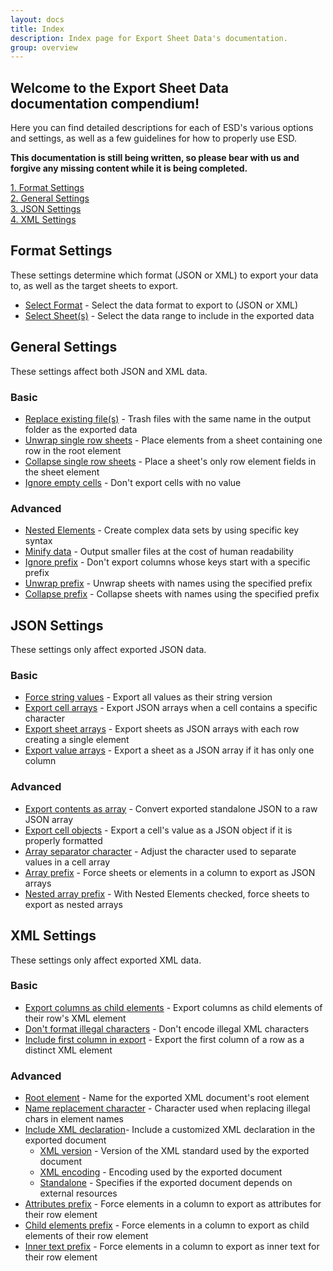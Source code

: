 ```yaml
---
layout: docs
title: Index
description: Index page for Export Sheet Data's documentation.
group: overview
---
```


Welcome to the Export Sheet Data documentation compendium!
----------------------------------------------------------

Here you can find detailed descriptions for each of ESD's various options and settings, as well as a few guidelines for how to properly use ESD.

**This documentation is still being written, so please bear with us and forgive any missing content while it is being completed.**

[1. Format Settings](#format-settings)<br>
[2. General Settings](#general-settings)<br>
[3. JSON Settings](#json-settings)<br>
[4. XML Settings](#xml-settings)

Format Settings
---------------
These settings determine which format (JSON or XML) to export your data to, as well as the target sheets to export.

- [Select Format](format/selectformat.md) - Select the data format to export to (JSON or XML)
- [Select Sheet(s)](format/selectsheets.md) - Select the data range to include in the exported data

General Settings
----------------
These settings affect both JSON and XML data.

### Basic

- [Replace existing file(s)](general/replaceexistingfiles.md) - Trash files with the same name in the output folder as the exported data
- [Unwrap single row sheets](general/unwrapsinglerowsheets.md) - Place elements from a sheet containing one row in the root element
- [Collapse single row sheets](general/collapsesinglerowsheets.md) - Place a sheet's only row element fields in the sheet element
- [Ignore empty cells](general/ignoreemptycells.md) - Don't export cells with no value

### Advanced

- [Nested Elements](general/nestedelements.md) - Create complex data sets by using specific key syntax
- [Minify data](general/minifydata.md) - Output smaller files at the cost of human readability
- [Ignore prefix](general/ignoreprefix.md) - Don't export columns whose keys start with a specific prefix
- [Unwrap prefix](general/unwrapprefix.md) - Unwrap sheets with names using the specified prefix
- [Collapse prefix](general/collapseprefix.md) - Collapse sheets with names using the specified prefix

JSON Settings
-------------
These settings only affect exported JSON data.

### Basic

- [Force string values](json/forcestringvalues.md) - Export all values as their string version
- [Export cell arrays](json/exportcellarrays.md) - Export JSON arrays when a cell contains a specific character
- [Export sheet arrays](json/exportsheetarrays.md) - Export sheets as JSON arrays with each row creating a single element
- [Export value arrays](json/exportvaluearrays.md) - Export a sheet as a JSON array if it has only one column

### Advanced

- [Export contents as array](json/exportcontentsasarray.md) - Convert exported standalone JSON to a raw JSON array
- [Export cell objects](json/exportcellobjects.md) - Export a cell's value as a JSON object if it is properly formatted
- [Array separator character](json/arrayseparatorcharacter.md) - Adjust the character used to separate values in a cell array
- [Array prefix](json/arrayprefix.md) - Force sheets or elements in a column to export as JSON arrays
- [Nested array prefix](json/nestedarrayprefix.md) - With Nested Elements checked, force sheets to export as nested arrays

XML Settings
------------
These settings only affect exported XML data.

### Basic

- [Export columns as child elements](xml/exportcolumnsaschildelements.md) - Export columns as child elements of their row's XML element
- [Don't format illegal characters](xml/dontformatillegalcharacters.md) - Don't encode illegal XML characters
- [Include first column in export](xml/includefirstcolumninexport.md) - Export the first column of a row as a distinct XML element

### Advanced

- [Root element](xml/rootelement.md) - Name for the exported XML document's root element
- [Name replacement character](xml/namereplacementcharacter.md) - Character used when replacing illegal chars in element names
- [Include XML declaration](xml/includexmldeclaration.md)- Include a customized XML declaration in the exported document
  - [XML version](xml/xmlversion.md) - Version of the XML standard used by the exported document
  - [XML encoding](xml/xmlencoding.md) - Encoding used by the exported document
  - [Standalone](xml/standalone.md) - Specifies if the exported document depends on external resources
- [Attributes prefix](xml/attributesprefix.md) - Force elements in a column to export as attributes for their row element
- [Child elements prefix](xml/childelementsprefix.md) - Force elements in a column to export as child elements of their row element
- [Inner text prefix](xml/innertextprefix.md) - Force elements in a column to export as inner text for their row element
